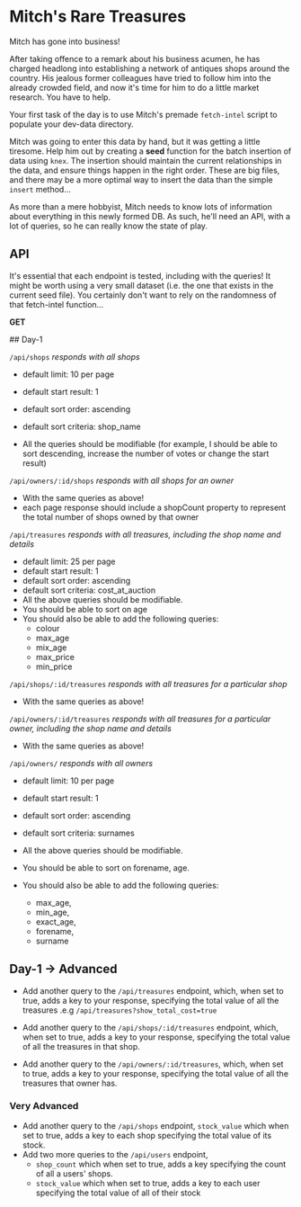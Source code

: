 # Mitch's Rare Treasures

Mitch has gone into business! 

After taking offence to a remark about his business acumen, he has charged headlong into establishing a network of antiques shops around the country. His jealous former colleagues have tried to follow him into the already crowded field, and now it's time for him to do a little market research. You have to help.

Your first task of the day is to use Mitch's premade `fetch-intel` script to populate your dev-data directory. 

Mitch was going to enter this data by hand, but it was getting a little tiresome. Help him out by creating a **seed** function for the batch insertion of data using `knex`. The insertion should maintain the current relationships in the data, and ensure things happen in the right order. These are big files, and there may be a more optimal way to insert the data than the simple `insert` method...

As more than a mere hobbyist, Mitch needs to know lots of information about everything in this newly formed DB. As such, he'll need an API, with a lot of queries, so he can really know the state of play.


## API

It's essential that each endpoint is tested, including with the queries! It might be worth using a very small dataset (i.e. the one that exists in the current seed file). You certainly don't want to rely on the randomness of that fetch-intel function...

**GET**

## Day-1

`/api/shops` 
  *responds with all shops*

  * default limit: 10 per page
  * default start result: 1
  * default sort order: ascending
  * default sort criteria: shop_name

  * All the queries should be modifiable (for example, I should be able to sort descending, increase the number of votes or change the start result)

`/api/owners/:id/shops`
  *responds with all shops for an owner*
  
  * With the same queries as above!
  * each page response should include a shopCount property to represent the total number of shops owned by that owner


`/api/treasures`
  *responds with all treasures, including the shop name and details*
  * default limit: 25 per page
  * default start result: 1
  * default sort order: ascending
  * default sort criteria: cost_at_auction
  * All the above queries should be modifiable.
  * You should be able to sort on age
  * You should also be able to add the following queries: 
    - colour
    - max_age
    - mix_age
    - max_price
    - min_price
  

`/api/shops/:id/treasures`
  *responds with all treasures for a particular shop*
  * With the same queries as above!


`/api/owners/:id/treasures`
  *responds with all treasures for a particular owner, including the shop name and details*
  * With the same queries as above!


`/api/owners/`
  *responds with all owners*
  * default limit: 10 per page
  * default start result: 1
  * default sort order: ascending
  * default sort criteria: surnames

  * All the above queries should be modifiable.
  * You should be able to sort on forename, age.
  * You should also be able to add the following queries: 
    - max_age, 
    - min_age, 
    - exact_age, 
    - forename,
    - surname


## Day-1 -> Advanced

- Add another query to the `/api/treasures` endpoint, which, when set to true, adds a key to your response, specifying the total value of all the treasures .e.g `/api/treasures?show_total_cost=true`

- Add another query to the `/api/shops/:id/treasures` endpoint, which, when set to true, adds a key to your response, specifying the total value of all the treasures in that shop.

- Add another query to the `/api/owners/:id/treasures`, which, when set to true, adds a key to your response, specifying the total value of all the treasures that owner has.

### Very Advanced

- Add another query to the `/api/shops` endpoint, `stock_value` which when set to true, adds a key to each shop specifying the total value of its stock.
- Add two more queries to the `/api/users` endpoint,
  * `shop_count` which when set to true, adds a key specifying the count of all a users' shops.
  * `stock_value` which when set to true, adds a key to each user specifying the total value of all of their stock

